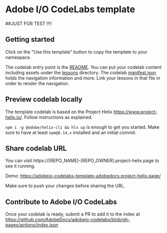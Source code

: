 # Adobe I/O CodeLabs template

##JUST FOR TEST !!!! 
## Getting started 

Click on the "Use this template" button to copy the template to your namespace. 

The codelab entry point is the [README](README.md). You can put your codelab content including assets under the [lessons](/lessons) directory. The codelab [manifest.json](manifest.json) holds the navigation information and more. Link your lessons in that file in order to render the navigation.

## Preview codelab locally

The template codelab is based on the Project Helix https://www.project-helix.io/. Follow instructions as explained.

`npm i -g @adobe/helix-cli && hlx up` is enough to get you started. Make sure to have at least `npm@6.14.x` installed and an initial commit. 

## Share codelab URL

You can visit https://[REPO_NAME]-[REPO_OWNER].project-helix.page to see it running.

Demo: https://adobeio-codelabs-template-adobedocs.project-helix.page/ 

Make sure to push your changes before sharing the URL.

## Contribute to Adobe I/O CodeLabs

Once your codelab is ready, submit a PR to add it to the index at https://github.com/AdobeDocs/adobeio-codelabs/blob/gh-pages/actions/index.json  



  
